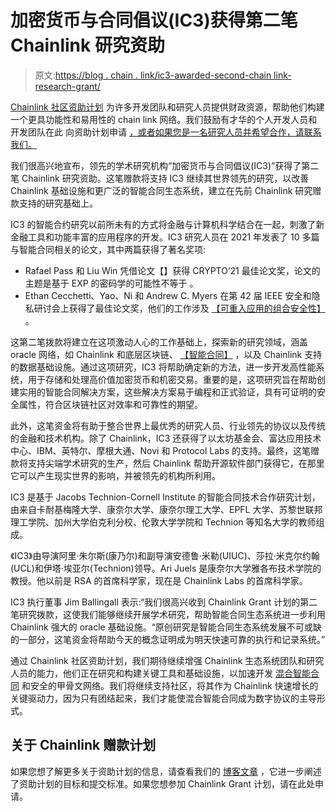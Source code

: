 # 加密货币与合同倡议(IC3)获得第二笔 Chainlink 研究资助

> 原文:[https://blog . chain . link/ic3-awarded-second-chain link-research-grant/](https://blog.chain.link/ic3-awarded-second-chainlink-research-grant/)

[Chainlink 社区资助计划](https://blog.chain.link/introducing-the-chainlink-community-grant-program/) 为许多开发团队和研究人员提供财政资源，帮助他们构建一个更具功能性和易用性的 chain link 网络。我们鼓励有才华的个人开发人员和开发团队在此 向资助计划申请 [，或者如果您是一名研究人员并希望合作，请联系我们。](https://chainlinkgrants.typeform.com/to/efEbsq)

我们很高兴地宣布，领先的学术研究机构“加密货币与合同倡议(IC3)”获得了第二笔 Chainlink 研究资助。这笔赠款将支持 IC3 继续其世界领先的研究，以改善 Chainlink 基础设施和更广泛的智能合同生态系统，建立在先前 Chainlink 研究赠款[](https://blog.chain.link/the-initiative-for-cryptocurrencies-and-contracts-ic3-awarded-a-chainlink-research-grant/)支持的研究基础上。

IC3 的智能合约研究以前所未有的方式将金融与计算机科学结合在一起，刺激了新金融工具和功能丰富的应用程序的开发。IC3 研究人员在 2021 年发表了 10 多篇与智能合同相关的论文，其中两篇获得了著名奖项:

*   Rafael Pass 和 Liu Win 凭借论文【】获得 CRYPTO’21 最佳论文奖，论文的主题是基于 EXP 的密码学的可能性不等于 。
*   Ethan Cecchetti、Yao、Ni 和 Andrew C. Myers 在第 42 届 IEEE 安全和隐私研讨会上获得了最佳论文奖，他们的工作涉及 [【可重入应用的组合安全性】](https://www.cs.cornell.edu/~ethan/papers/serif.pdf) 。

这第二笔拨款将建立在这项激动人心的工作基础上，探索新的研究领域，涵盖 oracle 网络，如 Chainlink 和底层区块链、 [【智能合同】](https://chain.link/education/smart-contracts) ，以及 Chainlink 支持的数据基础设施。通过这项研究，IC3 将帮助确定新的方法，进一步开发高性能系统，用于存储和处理高价值加密货币和机密交易。重要的是，这项研究旨在帮助创建实用的智能合同解决方案，这些解决方案易于编程和正式验证，具有可证明的安全属性，符合区块链社区对效率和可靠性的期望。

此外，这笔资金将有助于整合世界上最优秀的研究人员、行业领先的协议以及传统的金融和技术机构。除了 Chainlink，IC3 还获得了以太坊基金会、富达应用技术中心、IBM、英特尔、摩根大通、Novi 和 Protocol Labs 的支持。最终，这笔赠款将支持尖端学术研究的生产，然后 Chainlink 帮助开源软件部门获得它，在那里它可以产生现实世界的影响，并被领先的机构所利用。

IC3 是基于 Jacobs Technion-Cornell Institute 的智能合同技术合作研究计划，由来自卡耐基梅隆大学、康奈尔大学、康奈尔理工大学、EPFL 大学、苏黎世联邦理工学院、加州大学伯克利分校、伦敦大学学院和 Technion 等知名大学的教师组成。

《IC3》由导演阿里·朱尔斯(康乃尔)和副导演安德鲁·米勒(UIUC)、莎拉·米克尔约翰(UCL)和伊塔·埃亚尔(Technion)领导。Ari Juels 是康奈尔大学雅各布技术学院的教授。他以前是 RSA 的首席科学家，现在是 Chainlink Labs 的首席科学家。

IC3 执行董事 Jim Ballingall 表示:“我们很高兴收到 Chainlink Grant 计划的第二笔研究拨款，这使我们能够继续开展学术研究，帮助智能合同生态系统进一步利用 Chainlink 强大的 oracle 基础设施。“原创研究是智能合同生态系统发展不可或缺的一部分，这笔资金将帮助今天的概念证明成为明天快速可靠的执行和记录系统。”

通过 Chainlink 社区资助计划，我们期待继续增强 Chainlink 生态系统团队和研究人员的能力，他们正在研究和构建关键工具和基础设施，以加速开发 [混合智能合同](https://blog.chain.link/hybrid-smart-contracts-explained/) 和安全的甲骨文网络。我们将继续支持社区，将其作为 Chainlink 快速增长的关键驱动力，因为只有团结起来，我们才能使混合智能合同成为数字协议的主导形式。

## 关于 Chainlink 赠款计划

如果您想了解更多关于资助计划的信息，请查看我们的 [博客文章](https://blog.chain.link/introducing-the-chainlink-community-grant-program/) ，它进一步阐述了资助计划的目标和提交标准。如果您想参加 Chainlink Grant 计划，请在此处申请[](https://chainlinkgrants.typeform.com/to/efEbsq)。
